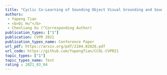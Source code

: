 ```yaml
---  
title: "Cyclic Co-Learning of Sounding Object Visual Grounding and Sound Separation"  
authors:  
 - Yapeng Tian  
 - <b>Di Hu^</b>  
 - Chenliang Xu (^Corresponding Author)  
publication_types: ["1"]  
publication: CVPR 2021   
publication_types_name: Conference Paper  
url_pdf: https://arxiv.org/pdf/2104.02026.pdf  
url_code: https://github.com/YapengTian/CCOL-CVPR21  
topic_types: ["1"]
topic_types_name: Test
rating : 2021_03_04
---  
```

